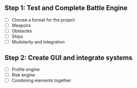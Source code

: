 ## Step 1: Test and Complete Battle Engine
- [ ] Choose a format for the project
- [ ] Weapons
- [ ] Obstacles
- [ ] Ships
- [ ] Modularity and integration

## Step 2: Create GUI and integrate systems
- [ ] Profile engine
- [ ] Risk engine
- [ ] Combining elements together